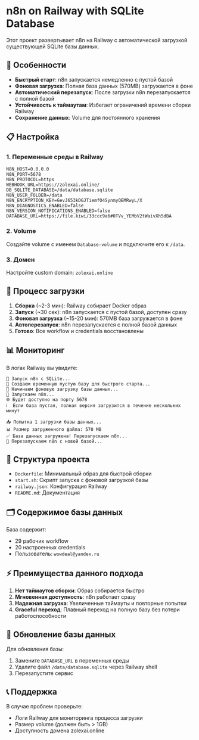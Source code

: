 # n8n on Railway with SQLite Database

Этот проект развертывает n8n на Railway с автоматической загрузкой существующей SQLite базы данных.

## 🚀 Особенности

- **Быстрый старт**: n8n запускается немедленно с пустой базой
- **Фоновая загрузка**: Полная база данных (570MB) загружается в фоне
- **Автоматический перезапуск**: После загрузки n8n перезапускается с полной базой
- **Устойчивость к таймаутам**: Избегает ограничений времени сборки Railway
- **Сохранение данных**: Volume для постоянного хранения

## 📋 Настройка

### 1. Переменные среды в Railway

```env
N8N_HOST=0.0.0.0
N8N_PORT=5678
N8N_PROTOCOL=https
WEBHOOK_URL=https://zolexai.online/
DB_SQLITE_DATABASE=/data/database.sqlite
N8N_USER_FOLDER=/data
N8N_ENCRYPTION_KEY=GevJ653kDGJTiemfO4SynmyQEMRwyL/X
N8N_DIAGNOSTICS_ENABLED=false
N8N_VERSION_NOTIFICATIONS_ENABLED=false
DATABASE_URL=https://file.kiwi/33ccc9a6#0TVv_YEMbV2tWaivXh5dBA
```

### 2. Volume

Создайте volume с именем `Database-volume` и подключите его к `/data`.

### 3. Домен

Настройте custom domain: `zolexai.online`

## 🔄 Процесс загрузки

1. **Сборка** (~2-3 мин): Railway собирает Docker образ
2. **Запуск** (~30 сек): n8n запускается с пустой базой, доступен сразу
3. **Фоновая загрузка** (~15-20 мин): 570MB база загружается в фоне
4. **Автоперезапуск**: n8n перезапускается с полной базой данных
5. **Готово**: Все workflow и credentials восстановлены

## 📊 Мониторинг

В логах Railway вы увидите:

```
🚀 Запуск n8n с SQLite...
📝 Создаем временную пустую базу для быстрого старта...
🔄 Начинаем фоновую загрузку базы данных...
🎯 Запускаем n8n...
🌐 Будет доступно на порту 5678
ℹ️  Если база пустая, полная версия загрузится в течение нескольких минут

📥 Попытка 1 загрузки базы данных...
📊 Размер загруженного файла: 570 MB
✅ База данных загружена! Перезапускаем n8n...
🔄 Перезапускаем n8n с новой базой...
```

## 🔧 Структура проекта

- `Dockerfile`: Минимальный образ для быстрой сборки
- `start.sh`: Скрипт запуска с фоновой загрузкой базы
- `railway.json`: Конфигурация Railway
- `README.md`: Документация

## 🗂️ Содержимое базы данных

База содержит:
- 29 рабочих workflow
- 20 настроенных credentials
- Пользователь: `wowdeal@yandex.ru`

## ⚡ Преимущества данного подхода

1. **Нет таймаутов сборки**: Образ собирается быстро
2. **Мгновенная доступность**: n8n работает сразу
3. **Надежная загрузка**: Увеличенные таймауты и повторные попытки
4. **Graceful переход**: Плавный переход на полную базу без потери работоспособности

## 🔄 Обновление базы данных

Для обновления базы:
1. Замените `DATABASE_URL` в переменных среды
2. Удалите файл `/data/database.sqlite` через Railway shell
3. Перезапустите сервис

## 📞 Поддержка

В случае проблем проверьте:
- Логи Railway для мониторинга процесса загрузки
- Размер volume (должен быть > 1GB)
- Доступность домена zolexai.online 